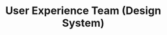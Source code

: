 ---
name: Melissa
title: User Experience Team (Design System)
tags:
  - ux
picture: ../../images/team/Ta11yCat.png
---